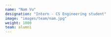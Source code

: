 ```yaml
---
name: "Nam Vu"
designation: "Intern - CS Engineering student"
image: "images/team/nam.jpg"
weight: 1000
team: alumni
---
```

